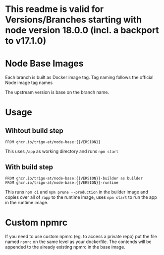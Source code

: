 # This readme is valid for Versions/Branches starting with node version 18.0.0 (incl. a backport to v17.1.0)

# Node Base Images

Each branch is built as Docker image tag. 
Tag naming follows the official Node image tag names

The upstream version is base on the branch name.

# Usage
## Wihtout build step

```
FROM ghcr.io/trigo-at/node-base:{{VERSION}}
```
This uses `/app` as working directory and runs `npm start`

## With build step
```
FROM ghcr.io/trigo-at/node-base:{{VERSION}}-builder as builder
FROM ghcr.io/trigo-at/node-base:{{VERSION}}-runtime
```
This runs `npm ci` and `npm prune --production` in the builder image and copies over all of `/app` to the runtime image, uses `npm start` to run the app in the runtime image.

# Custom npmrc
If you need to use custom npmrc (eg. to access a private repo) put the file named `npmrc` on the same level as your dockerfile. The contends will be appended to the already existing npmrc in the base image.
